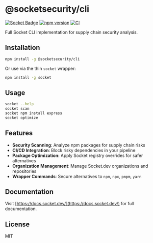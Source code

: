 # @socketsecurity/cli

[![Socket Badge](https://socket.dev/api/badge/npm/package/@socketsecurity/cli)](https://socket.dev/npm/package/@socketsecurity/cli)
[![npm version](https://img.shields.io/npm/v/@socketsecurity/cli.svg)](https://www.npmjs.com/package/@socketsecurity/cli)
[![CI](https://github.com/SocketDev/socket-cli/actions/workflows/ci.yml/badge.svg)](https://github.com/SocketDev/socket-cli/actions/workflows/ci.yml)

Full Socket CLI implementation for supply chain security analysis.

## Installation

```bash
npm install -g @socketsecurity/cli
```

Or use via the thin `socket` wrapper:

```bash
npm install -g socket
```

## Usage

```bash
socket --help
socket scan
socket npm install express
socket optimize
```

## Features

- **Security Scanning**: Analyze npm packages for supply chain risks
- **CI/CD Integration**: Block risky dependencies in your pipeline
- **Package Optimization**: Apply Socket registry overrides for safer alternatives
- **Organization Management**: Manage Socket.dev organizations and repositories
- **Wrapper Commands**: Secure alternatives to `npm`, `npx`, `pnpm`, `yarn`

## Documentation

Visit [https://docs.socket.dev/](https://docs.socket.dev/) for full documentation.

## License

MIT
